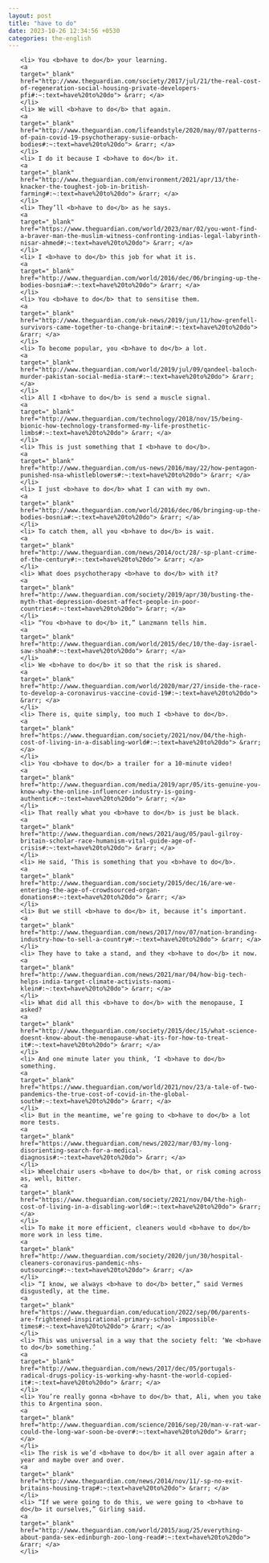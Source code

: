 ```yaml
---
layout: post
title: "have to do"
date: 2023-10-26 12:34:56 +0530
categories: the-english
---
```

<ol>

    <li> You <b>have to do</b> your learning.
    <a 
    target="_blank" 
    href="http://www.theguardian.com/society/2017/jul/21/the-real-cost-of-regeneration-social-housing-private-developers-pfi#:~:text=have%20to%20do"> &rarr; </a>
    </li>
    <li> We will <b>have to do</b> that again.
    <a 
    target="_blank" 
    href="http://www.theguardian.com/lifeandstyle/2020/may/07/patterns-of-pain-covid-19-psychotherapy-susie-orbach-bodies#:~:text=have%20to%20do"> &rarr; </a>
    </li>
    <li> I do it because I <b>have to do</b> it.
    <a 
    target="_blank" 
    href="http://www.theguardian.com/environment/2021/apr/13/the-knacker-the-toughest-job-in-british-farming#:~:text=have%20to%20do"> &rarr; </a>
    </li>
    <li> They’ll <b>have to do</b> as he says.
    <a 
    target="_blank" 
    href="https://www.theguardian.com/world/2023/mar/02/you-wont-find-a-braver-man-the-muslim-witness-confronting-indias-legal-labyrinth-nisar-ahmed#:~:text=have%20to%20do"> &rarr; </a>
    </li>
    <li> I <b>have to do</b> this job for what it is.
    <a 
    target="_blank" 
    href="http://www.theguardian.com/world/2016/dec/06/bringing-up-the-bodies-bosnia#:~:text=have%20to%20do"> &rarr; </a>
    </li>
    <li> You <b>have to do</b> that to sensitise them.
    <a 
    target="_blank" 
    href="http://www.theguardian.com/uk-news/2019/jun/11/how-grenfell-survivors-came-together-to-change-britain#:~:text=have%20to%20do"> &rarr; </a>
    </li>
    <li> To become popular, you <b>have to do</b> a lot.
    <a 
    target="_blank" 
    href="http://www.theguardian.com/world/2019/jul/09/qandeel-baloch-murder-pakistan-social-media-star#:~:text=have%20to%20do"> &rarr; </a>
    </li>
    <li> All I <b>have to do</b> is send a muscle signal.
    <a 
    target="_blank" 
    href="http://www.theguardian.com/technology/2018/nov/15/being-bionic-how-technology-transformed-my-life-prosthetic-limbs#:~:text=have%20to%20do"> &rarr; </a>
    </li>
    <li> This is just something that I <b>have to do</b>.
    <a 
    target="_blank" 
    href="http://www.theguardian.com/us-news/2016/may/22/how-pentagon-punished-nsa-whistleblowers#:~:text=have%20to%20do"> &rarr; </a>
    </li>
    <li> I just <b>have to do</b> what I can with my own.
    <a 
    target="_blank" 
    href="http://www.theguardian.com/world/2016/dec/06/bringing-up-the-bodies-bosnia#:~:text=have%20to%20do"> &rarr; </a>
    </li>
    <li> To catch them, all you <b>have to do</b> is wait.
    <a 
    target="_blank" 
    href="http://www.theguardian.com/news/2014/oct/28/-sp-plant-crime-of-the-century#:~:text=have%20to%20do"> &rarr; </a>
    </li>
    <li> What does psychotherapy <b>have to do</b> with it?
    <a 
    target="_blank" 
    href="http://www.theguardian.com/society/2019/apr/30/busting-the-myth-that-depression-doesnt-affect-people-in-poor-countries#:~:text=have%20to%20do"> &rarr; </a>
    </li>
    <li> “You <b>have to do</b> it,” Lanzmann tells him.
    <a 
    target="_blank" 
    href="http://www.theguardian.com/world/2015/dec/10/the-day-israel-saw-shoah#:~:text=have%20to%20do"> &rarr; </a>
    </li>
    <li> We <b>have to do</b> it so that the risk is shared.
    <a 
    target="_blank" 
    href="http://www.theguardian.com/world/2020/mar/27/inside-the-race-to-develop-a-coronavirus-vaccine-covid-19#:~:text=have%20to%20do"> &rarr; </a>
    </li>
    <li> There is, quite simply, too much I <b>have to do</b>.
    <a 
    target="_blank" 
    href="https://www.theguardian.com/society/2021/nov/04/the-high-cost-of-living-in-a-disabling-world#:~:text=have%20to%20do"> &rarr; </a>
    </li>
    <li> You <b>have to do</b> a trailer for a 10-minute video!
    <a 
    target="_blank" 
    href="http://www.theguardian.com/media/2019/apr/05/its-genuine-you-know-why-the-online-influencer-industry-is-going-authentic#:~:text=have%20to%20do"> &rarr; </a>
    </li>
    <li> That really what you <b>have to do</b> is just be black.
    <a 
    target="_blank" 
    href="http://www.theguardian.com/news/2021/aug/05/paul-gilroy-britain-scholar-race-humanism-vital-guide-age-of-crisis#:~:text=have%20to%20do"> &rarr; </a>
    </li>
    <li> He said, ‘This is something that you <b>have to do</b>.
    <a 
    target="_blank" 
    href="http://www.theguardian.com/society/2015/dec/16/are-we-entering-the-age-of-crowdsourced-organ-donations#:~:text=have%20to%20do"> &rarr; </a>
    </li>
    <li> But we still <b>have to do</b> it, because it’s important.
    <a 
    target="_blank" 
    href="http://www.theguardian.com/news/2017/nov/07/nation-branding-industry-how-to-sell-a-country#:~:text=have%20to%20do"> &rarr; </a>
    </li>
    <li> They have to take a stand, and they <b>have to do</b> it now.
    <a 
    target="_blank" 
    href="http://www.theguardian.com/news/2021/mar/04/how-big-tech-helps-india-target-climate-activists-naomi-klein#:~:text=have%20to%20do"> &rarr; </a>
    </li>
    <li> What did all this <b>have to do</b> with the menopause, I asked?
    <a 
    target="_blank" 
    href="http://www.theguardian.com/society/2015/dec/15/what-science-doesnt-know-about-the-menopause-what-its-for-how-to-treat-it#:~:text=have%20to%20do"> &rarr; </a>
    </li>
    <li> And one minute later you think, ‘I <b>have to do</b> something.
    <a 
    target="_blank" 
    href="https://www.theguardian.com/world/2021/nov/23/a-tale-of-two-pandemics-the-true-cost-of-covid-in-the-global-south#:~:text=have%20to%20do"> &rarr; </a>
    </li>
    <li> But in the meantime, we’re going to <b>have to do</b> a lot more tests.
    <a 
    target="_blank" 
    href="https://www.theguardian.com/news/2022/mar/03/my-long-disorienting-search-for-a-medical-diagnosis#:~:text=have%20to%20do"> &rarr; </a>
    </li>
    <li> Wheelchair users <b>have to do</b> that, or risk coming across as, well, bitter.
    <a 
    target="_blank" 
    href="https://www.theguardian.com/society/2021/nov/04/the-high-cost-of-living-in-a-disabling-world#:~:text=have%20to%20do"> &rarr; </a>
    </li>
    <li> To make it more efficient, cleaners would <b>have to do</b> more work in less time.
    <a 
    target="_blank" 
    href="http://www.theguardian.com/society/2020/jun/30/hospital-cleaners-coronavirus-pandemic-nhs-outsourcing#:~:text=have%20to%20do"> &rarr; </a>
    </li>
    <li> “I know, we always <b>have to do</b> better,” said Vermes disgustedly, at the time.
    <a 
    target="_blank" 
    href="https://www.theguardian.com/education/2022/sep/06/parents-are-frightened-inspirational-primary-school-impossible-times#:~:text=have%20to%20do"> &rarr; </a>
    </li>
    <li> This was universal in a way that the society felt: ‘We <b>have to do</b> something.’
    <a 
    target="_blank" 
    href="http://www.theguardian.com/news/2017/dec/05/portugals-radical-drugs-policy-is-working-why-hasnt-the-world-copied-it#:~:text=have%20to%20do"> &rarr; </a>
    </li>
    <li> You’re really gonna <b>have to do</b> that, Ali, when you take this to Argentina soon.
    <a 
    target="_blank" 
    href="http://www.theguardian.com/science/2016/sep/20/man-v-rat-war-could-the-long-war-soon-be-over#:~:text=have%20to%20do"> &rarr; </a>
    </li>
    <li> The risk is we’d <b>have to do</b> it all over again after a year and maybe over and over.
    <a 
    target="_blank" 
    href="http://www.theguardian.com/news/2014/nov/11/-sp-no-exit-britains-housing-trap#:~:text=have%20to%20do"> &rarr; </a>
    </li>
    <li> “If we were going to do this, we were going to <b>have to do</b> it ourselves,” Girling said.
    <a 
    target="_blank" 
    href="http://www.theguardian.com/world/2015/aug/25/everything-about-panda-sex-edinburgh-zoo-long-read#:~:text=have%20to%20do"> &rarr; </a>
    </li>